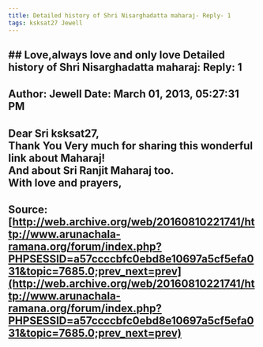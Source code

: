 ```yaml
--- 
title: Detailed history of Shri Nisarghadatta maharaj- Reply- 1   
tags: ksksat27 Jewell  
---  
```

## ## Love,always love and only love Detailed history of Shri Nisarghadatta maharaj: Reply: 1  
Author: Jewell              Date: March 01, 2013, 05:27:31 PM  
---  
Dear Sri ksksat27,   
Thank You Very much for sharing this wonderful link about Maharaj!   
And about Sri Ranjit Maharaj too.   
With love and prayers,
 ---  
Source:[http://web.archive.org/web/20160810221741/http://www.arunachala-ramana.org/forum/index.php?PHPSESSID=a57ccccbfc0ebd8e10697a5cf5efa031&topic=7685.0;prev_next=prev](http://web.archive.org/web/20160810221741/http://www.arunachala-ramana.org/forum/index.php?PHPSESSID=a57ccccbfc0ebd8e10697a5cf5efa031&topic=7685.0;prev_next=prev)   
---  


